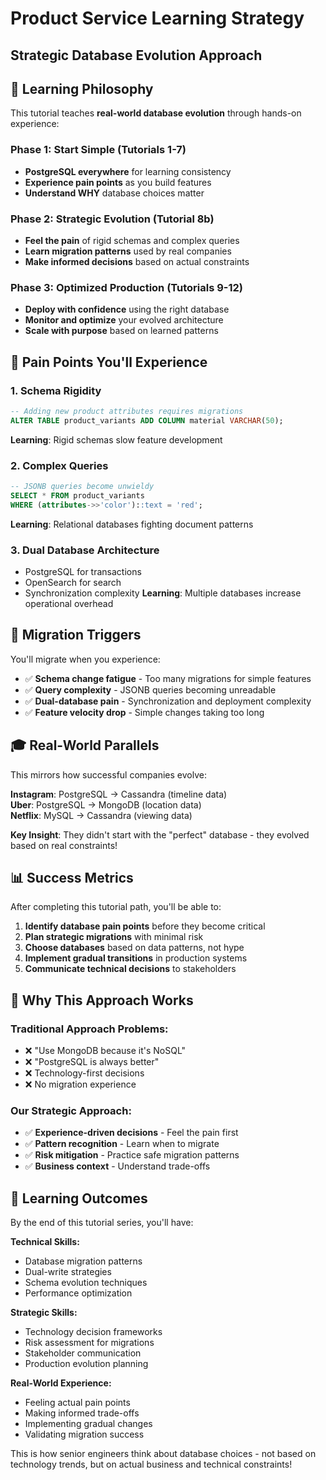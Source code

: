 # Product Service Learning Strategy
## Strategic Database Evolution Approach

## 🎯 Learning Philosophy

This tutorial teaches **real-world database evolution** through hands-on experience:

### Phase 1: Start Simple (Tutorials 1-7)
- **PostgreSQL everywhere** for learning consistency
- **Experience pain points** as you build features
- **Understand WHY** database choices matter

### Phase 2: Strategic Evolution (Tutorial 8b)
- **Feel the pain** of rigid schemas and complex queries
- **Learn migration patterns** used by real companies
- **Make informed decisions** based on actual constraints

### Phase 3: Optimized Production (Tutorials 9-12)
- **Deploy with confidence** using the right database
- **Monitor and optimize** your evolved architecture
- **Scale with purpose** based on learned patterns

## 🚨 Pain Points You'll Experience

### 1. Schema Rigidity
```sql
-- Adding new product attributes requires migrations
ALTER TABLE product_variants ADD COLUMN material VARCHAR(50);
```
**Learning**: Rigid schemas slow feature development

### 2. Complex Queries
```sql
-- JSONB queries become unwieldy
SELECT * FROM product_variants 
WHERE (attributes->>'color')::text = 'red';
```
**Learning**: Relational databases fighting document patterns

### 3. Dual Database Architecture
- PostgreSQL for transactions
- OpenSearch for search
- Synchronization complexity
**Learning**: Multiple databases increase operational overhead

## 🔄 Migration Triggers

You'll migrate when you experience:
- ✅ **Schema change fatigue** - Too many migrations for simple features
- ✅ **Query complexity** - JSONB queries becoming unreadable
- ✅ **Dual-database pain** - Synchronization and deployment complexity
- ✅ **Feature velocity drop** - Simple changes taking too long

## 🎓 Real-World Parallels

This mirrors how successful companies evolve:

**Instagram**: PostgreSQL → Cassandra (timeline data)  
**Uber**: PostgreSQL → MongoDB (location data)  
**Netflix**: MySQL → Cassandra (viewing data)

**Key Insight**: They didn't start with the "perfect" database - they evolved based on real constraints!

## 📊 Success Metrics

After completing this tutorial path, you'll be able to:

1. **Identify database pain points** before they become critical
2. **Plan strategic migrations** with minimal risk
3. **Choose databases** based on data patterns, not hype
4. **Implement gradual transitions** in production systems
5. **Communicate technical decisions** to stakeholders

## 🚀 Why This Approach Works

### Traditional Approach Problems:
- ❌ "Use MongoDB because it's NoSQL"
- ❌ "PostgreSQL is always better"
- ❌ Technology-first decisions
- ❌ No migration experience

### Our Strategic Approach:
- ✅ **Experience-driven decisions** - Feel the pain first
- ✅ **Pattern recognition** - Learn when to migrate
- ✅ **Risk mitigation** - Practice safe migration patterns
- ✅ **Business context** - Understand trade-offs

## 🎯 Learning Outcomes

By the end of this tutorial series, you'll have:

**Technical Skills:**
- Database migration patterns
- Dual-write strategies
- Schema evolution techniques
- Performance optimization

**Strategic Skills:**
- Technology decision frameworks
- Risk assessment for migrations
- Stakeholder communication
- Production evolution planning

**Real-World Experience:**
- Feeling actual pain points
- Making informed trade-offs
- Implementing gradual changes
- Validating migration success

This is how senior engineers think about database choices - not based on technology trends, but on actual business and technical constraints!